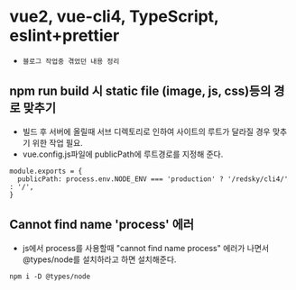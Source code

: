 # vue2, vue-cli4, TypeScript, eslint+prettier
* `블로그 작업중 겪었던 내용 정리`

## npm run build 시 static file (image, js, css)등의 경로 맞추기
* 빌드 후 서버에 올릴때 서브 디렉토리로 인하여 사이트의 루트가 달라질 경우 맞추기 위한 작업 필요.
* vue.config.js파일에 publicPath에 루트경로를 지정해 준다.
```
module.exports = {
  publicPath: process.env.NODE_ENV === 'production' ? '/redsky/cli4/' : '/',
}
```

## Cannot find name 'process' 에러
* js에서 process를 사용할때 "cannot find name process" 에러가 나면서 @types/node를 설치하라고 하면 설치해준다.
```
npm i -D @types/node
```
